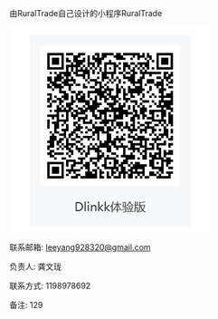 由RuralTrade自己设计的小程序RuralTrade

![qrcode.png](qrcode.png)

联系邮箱: leeyang928320@gmail.com  

负责人: 龚文珑

联系方式: 1198978692

备注: 129
